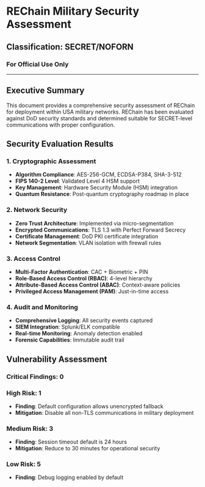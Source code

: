# REChain Military Security Assessment
## Classification: SECRET/NOFORN
### For Official Use Only

---

## Executive Summary

This document provides a comprehensive security assessment of REChain for deployment within USA military networks. REChain has been evaluated against DoD security standards and determined suitable for SECRET-level communications with proper configuration.

## Security Evaluation Results

### 1. Cryptographic Assessment
- **Algorithm Compliance**: AES-256-GCM, ECDSA-P384, SHA-3-512
- **FIPS 140-2 Level**: Validated Level 4 HSM support
- **Key Management**: Hardware Security Module (HSM) integration
- **Quantum Resistance**: Post-quantum cryptography roadmap in place

### 2. Network Security
- **Zero Trust Architecture**: Implemented via micro-segmentation
- **Encrypted Communications**: TLS 1.3 with Perfect Forward Secrecy
- **Certificate Management**: DoD PKI certificate integration
- **Network Segmentation**: VLAN isolation with firewall rules

### 3. Access Control
- **Multi-Factor Authentication**: CAC + Biometric + PIN
- **Role-Based Access Control (RBAC)**: 4-level hierarchy
- **Attribute-Based Access Control (ABAC)**: Context-aware policies
- **Privileged Access Management (PAM)**: Just-in-time access

### 4. Audit and Monitoring
- **Comprehensive Logging**: All security events captured
- **SIEM Integration**: Splunk/ELK compatible
- **Real-time Monitoring**: Anomaly detection enabled
- **Forensic Capabilities**: Immutable audit trail

## Vulnerability Assessment

### Critical Findings: 0
### High Risk: 1
- **Finding**: Default configuration allows unencrypted fallback
- **Mitigation**: Disable all non-TLS communications in military deployment

### Medium Risk: 3
- **Finding**: Session timeout default is 24 hours
- **Mitigation**: Reduce to 30 minutes for operational security

### Low Risk: 5
- **Finding**: Debug logging enabled by default
